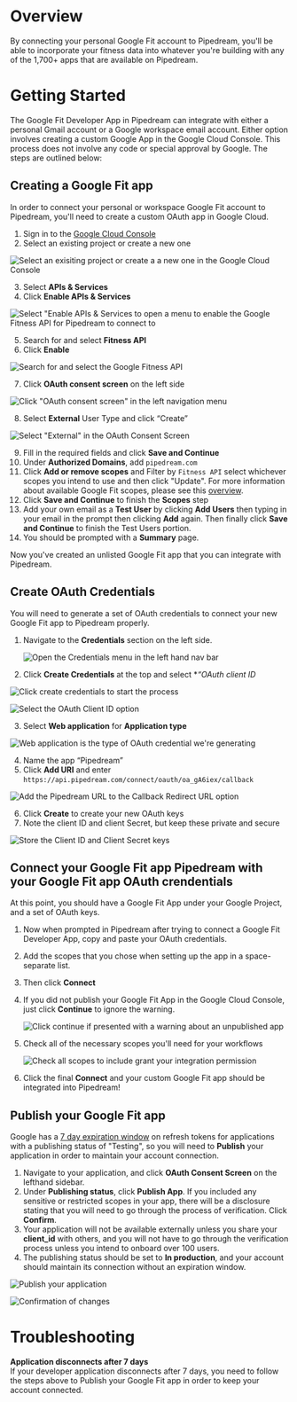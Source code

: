 # Overview
By connecting your personal Google Fit account to Pipedream, you'll be able to incorporate your fitness data into whatever you're building with any of the 1,700+ apps that are available on Pipedream.

# Getting Started
The Google Fit Developer App in Pipedream can integrate with either a personal Gmail account or a Google workspace email account. Either option involves creating a custom Google App in the Google Cloud Console. This process does not involve any code or special approval by Google. The steps are outlined below:

## Creating a Google Fit app
In order to connect your personal or workspace Google Fit account to Pipedream, you'll need to create a custom OAuth app in Google Cloud.

1. Sign in to the [Google Cloud Console](https://cloud.google.com/)
2. Select an existing project or create a new one

  ![Select an exisiting project or create a a new one in the Google Cloud Console](https://res.cloudinary.com/pipedreamin/image/upload/v1663268100/docs/components/CleanShot_2022-09-15_at_14.54.34_vajyds.png)

3. Select **APIs & Services**
4. Click **Enable APIs & Services**

  ![Select "Enable APIs & Services to open a menu to enable the Google Fitness API for Pipedream to connect to](https://res.cloudinary.com/pipedreamin/image/upload/v1663268316/docs/components/CleanShot_2022-09-15_at_14.58.06_jshirk.png)

5. Search for and select **Fitness API**
6. Click **Enable**

  ![Search for and select the Google Fitness API](https://res.cloudinary.com/dpenc2lit/image/upload/v1692292762/Screenshot_2023-08-17_at_10.03.05_AM_ek8nqq.png)

7. Click **OAuth consent screen** on the left side
   
  ![Click "OAuth consent screen" in the left navigation menu](https://res.cloudinary.com/pipedreamin/image/upload/v1663268506/docs/components/CleanShot_2022-09-15_at_15.01.24_wravfb.png)

8. Select **External** User Type and click “Create”

  ![Select "External" in the OAuth Consent Screen](https://res.cloudinary.com/pipedreamin/image/upload/v1663268545/docs/components/CleanShot_2022-09-15_at_15.02.22_fiekq1.png)

9. Fill in the required fields and click **Save and Continue**
10. Under **Authorized Domains**, add `pipedream.com`
11. Click **Add or remove scopes** and Filter by `Fitness API` select whichever scopes you intend to use and then click "Update". For more information about available Google Fit scopes, please see this [overview](https://developers.google.com/fit/datatypes#authorization_scopes).
12. Click **Save and Continue** to finish the **Scopes** step
13. Add your own email as a **Test User** by clicking **Add Users** then typing in your email in the prompt then clicking **Add** again. Then finally click **Save and Continue** to finish the Test Users portion.
14. You should be prompted with a **Summary** page.

Now you've created an unlisted Google Fit app that you can integrate with Pipedream.

## Create OAuth Credentials

You will need to generate a set of OAuth credentials to connect your new Google Fit app to Pipedream properly.

1. Navigate to the **Credentials** section on the left side.
    
    ![Open the Credentials menu in the left hand nav bar](https://res.cloudinary.com/pipedreamin/image/upload/v1663269973/docs/components/CleanShot_2022-09-15_at_15.13.52_yvllxi.png)

2. Click **Create Credentials** at the top and select **“*OAuth client ID**
   
  ![Click create credentials to start the process](https://res.cloudinary.com/pipedreamin/image/upload/v1663270014/docs/components/CleanShot_2022-09-15_at_15.14.15_hjulis.png)
  
  ![Select the OAuth Client ID option](https://res.cloudinary.com/pipedreamin/image/upload/v1663270093/docs/components/CleanShot_2022-09-15_at_15.14.39_juqtnm.png)

3. Select **Web application** for **Application type**

  ![Web application is the type of OAuth credential we're generating](https://res.cloudinary.com/pipedreamin/image/upload/v1663270117/docs/components/CleanShot_2022-09-15_at_15.14.56_hlseq6.png)

4. Name the app “Pipedream”
5. Click **Add URI** and enter `https://api.pipedream.com/connect/oauth/oa_gA6iex/callback`

  ![Add the Pipedream URL to the Callback Redirect URL option](https://res.cloudinary.com/dpenc2lit/image/upload/v1692295499/Screenshot_2023-08-17_at_11.04.54_AM_blco7y.png)

6. Click **Create** to create your new OAuth keys
7. Note the client ID and client Secret, but keep these private and secure

  ![Store the Client ID and Client Secret keys](https://res.cloudinary.com/pipedreamin/image/upload/v1663270250/docs/components/CleanShot_2022-09-15_at_15.16.29_hvxnkx.png)

## Connect your Google Fit app Pipedream with your Google Fit app OAuth crendentials

At this point, you should have a Google Fit App under your Google Project, and a set of OAuth keys.

1. Now when prompted in Pipedream after trying to connect a Google Fit Developer App, copy and paste your OAuth credentials.
2. Add the scopes that you chose when setting up the app in a space-separate list.
3. Then click **Connect**
4. If you did not publish your Google Fit App in the Google Cloud Console, just click **Continue** to ignore the warning.

    ![Click continue if presented with a warning about an unpublished app](https://res.cloudinary.com/pipedreamin/image/upload/v1663269902/docs/components/CleanShot_2022-09-15_at_15.19.58_jnzlwc.png)

5. Check all of the necessary scopes you'll need for your workflows

    ![Check all scopes to include grant your integration permission](https://res.cloudinary.com/dpenc2lit/image/upload/v1692293421/Screenshot_2023-08-17_at_10.30.15_AM_ymeont.png)

7. Click the final **Connect** and your custom Google Fit app should be integrated into Pipedream!

## Publish your Google Fit app
Google has a [7 day expiration window](https://developers.google.com/identity/protocols/oauth2#:~:text=A%20Google%20Cloud,Connect%20equivalents) on refresh tokens for applications with a publishing status of "Testing", so you will need to **Publish** your application in order to maintain your account connection.

1. Navigate to your application, and click **OAuth Consent Screen** on the lefthand sidebar.
2. Under **Publishing status**, click **Publish App**. If you included any sensitive or restricted scopes in your app, there will be a disclosure stating that you will need to go through the process of verification. Click **Confirm**.
3. Your application will not be available externally unless you share your **client_id** with others, and you will not have to go through the verification process unless you intend to onboard over 100 users.
4. The publishing status should be set to **In production**, and your account should maintain its connection without an expiration window.

![Publish your application](https://res.cloudinary.com/dpenc2lit/image/upload/v1698166716/Screenshot_2023-10-24_at_9.50.06_AM_lve7wq.png)

![Confirmation of changes](https://res.cloudinary.com/dpenc2lit/image/upload/v1698166716/Screenshot_2023-10-24_at_9.50.18_AM_mndtyc.png)

# Troubleshooting
**Application disconnects after 7 days**<br>
If your developer application disconnects after 7 days, you need to follow the steps above to Publish your Google Fit app in order to keep your account connected.